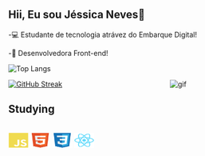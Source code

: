 ## Hii, Eu sou Jéssica Neves👋 

-💻 Estudante de tecnologia atrávez do Embarque Digital!

-📱 Desenvolvedora Front-end!

![Top Langs](https://github-readme-stats.vercel.app/api/top-langs/?username=jessicamdsn&layout=compact&theme=radical)

[![GitHub Streak](https://github-readme-streak-stats.herokuapp.com/?user=jessicamdsn&theme=radical)](https://git.io/streak-stats)
<img align="right" alt="gif" height="180" width="180" src="https://i.picasion.com/pic92/12264804a0ed8867c43e24b7bec24b35.gif">

## Studying
<div style="display: inline_block"><br>
  <img align="center" alt="jess-Js" height="30" width="40" src="https://raw.githubusercontent.com/devicons/devicon/master/icons/javascript/javascript-plain.svg">
  <img align="center" alt="jess-HTML" height="30" width="40" src="https://raw.githubusercontent.com/devicons/devicon/master/icons/html5/html5-original.svg">
  <img align="center" alt="jess-CSS" height="30" width="40" src="https://raw.githubusercontent.com/devicons/devicon/master/icons/css3/css3-original.svg">
   <img align="center" alt="jess-React" height="30" width="40" src="https://raw.githubusercontent.com/devicons/devicon/master/icons/react/react-original.svg">
</div>

 
 


 

  

